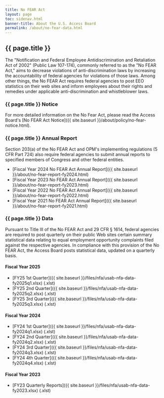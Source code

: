 ```yaml
---
title: No FEAR Act
layout: page
toc: sidenav.html
banner-title: About the U.S. Access Board
permalink: /about/no-fear-data.html
---
```


## {{ page.title }}

The "Notification and Federal Employee Antidiscrimination and Retaliation Act of 2002" (Public Law 107-174), commonly referred to as the "No FEAR Act," aims to decrease violations of anti-discrimination laws by increasing the accountability of federal agencies for violations of those laws.  Among other things, the No FEAR Act requires federal agencies to post EEO statistics on their web sites and inform employees about their rights and remedies under applicable anti-discrimination and whistleblower laws.

### {{ page.title }} Notice

For more detailed information on the No Fear Act, please read the Access Board's [No FEAR Act Notice]({{ site.baseurl }}/about/policy/no-fear-notice.html).

### {{ page.title }} Annual Report

Section 203(a) of the No FEAR Act and OPM's implementing regulations (5 CFR Part 724) also require federal agencies to submit annual reports to specified members of Congress and other federal entities.

- [Fiscal Year 2024 No FEAR Act Annual Report]({{ site.baseurl }}/about/no-fear-report-fy2024.html)
- [Fiscal Year 2023 No FEAR Act Annual Report]({{ site.baseurl }}/about/no-fear-report-fy2023.html)
- [Fiscal Year 2022 No FEAR Act Annual Report]({{ site.baseurl }}/about/no-fear-report-fy2022.html)
- [Fiscal Year 2021 No FEAR Act Annual Report]({{ site.baseurl }}/about/no-fear-report-fy2021.html)

### {{ page.title }} Data

Pursuant to Title III of the No FEAR Act and 29 CFR § 1614, federal agencies are required to post quarterly on their public Web sites certain summary statistical data relating to equal employment opportunity complaints filed against the respective agencies.  In compliance with this provision of the No FEAR Act, the Access Board posts statistical data, updated on a quarterly basis.

#### Fiscal Year 2025

- [FY25 1st Quarter]({{ site.baseurl }}/files/nfa/usab-nfa-data-fy2025q1.xlsx) (.xlst)
- [FY25 2nd Quarter]({{ site.baseurl }}/files/nfa/usab-nfa-data-fy2025q2.xlsx) (.xlst)
- [FY25 3rd Quarter]({{ site.baseurl }}/files/nfa/usab-nfa-data-fy2025q3.xlsx) (.xlst)

#### Fiscal Year 2024

- [FY24 1st Quarter]({{ site.baseurl }}/files/nfa/usab-nfa-data-fy2024q1.xlsx) (.xlst)
- [FY24 2nd Quarter]({{ site.baseurl }}/files/nfa/usab-nfa-data-fy2024q2.xlsx) (.xlst)
- [FY24 3rd Quarter]({{ site.baseurl }}/files/nfa/usab-nfa-data-fy2024q3.xlsx) (.xlst)
- [FY24 4th Quarter]({{ site.baseurl }}/files/nfa/usab-nfa-data-fy2024q4.xlsx) (.xlst)

#### Fiscal Year 2023

- [FY23 Quarterly Reports]({{ site.baseurl }}/files/nfa/usab-nfa-data-fy2023.xlsx) (.xlst)
